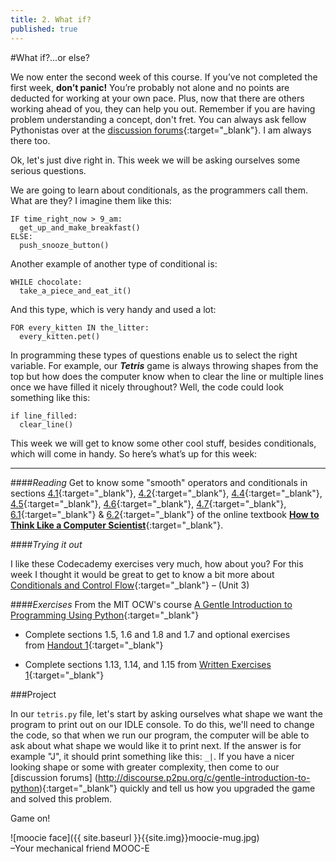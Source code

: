 ```yaml
---
title: 2. What if?
published: true
---
```


#What if?...or else?

We now enter the second week of this course. If you’ve not completed the first week, __don’t panic!__ You’re probably not alone and no points are deducted for working at your own pace. Plus, now that there are others working ahead of you,
 they can help you out.
Remember if you are having problem understanding a concept, don't fret. You can always ask fellow Pythonistas over at the [discussion forums](http://discourse.p2pu.org/c/gentle-introduction-to-python){:target="_blank"}. I am always there too.

Ok, let's just dive right in. This week we will be asking ourselves some serious questions. 

We are going to learn about conditionals, as the programmers call them. What are they? I imagine them like this:

	IF time_right_now > 9_am:
	  get_up_and_make_breakfast()
	ELSE:
	  push_snooze_button()
	  
Another example of another type of conditional is:

	WHILE chocolate:
	  take_a_piece_and_eat_it()
	  
And this type, which is very handy and used a lot:

	FOR every_kitten IN the_litter:
	  every_kitten.pet()

In programming these types of questions enable us to select the right variable. For example, our ___Tetris___ game is always throwing shapes from the top but how does the computer know when to clear the line or multiple lines once we have filled it nicely throughout? Well, the code could look something like this: 

	if line_filled:
	  clear_line()

This week we will get to know some other cool stuff, besides conditionals, which will come in handy. So here’s what’s up for this week:

---

####_Reading_
Get to know some "smooth" operators and conditionals in sections [4.1](http://www.greenteapress.com/thinkpython/thinkCSpy/html/chap04.html#1){:target="_blank"}, [4.2](http://www.greenteapress.com/thinkpython/thinkCSpy/html/chap04.html#2){:target="_blank"}, [4.4](http://www.greenteapress.com/thinkpython/thinkCSpy/html/chap04.html#4){:target="_blank"}, [4.5](http://www.greenteapress.com/thinkpython/thinkCSpy/html/chap04.html#5){:target="_blank"}, [4.6](http://www.greenteapress.com/thinkpython/thinkCSpy/html/chap04.html#6){:target="_blank"}, [4.7](http://www.greenteapress.com/thinkpython/thinkCSpy/html/chap04.html#7){:target="_blank"}, [6.1](http://www.greenteapress.com/thinkpython/thinkCSpy/html/chap06.html#1){:target="_blank"} & [6.2](http://www.greenteapress.com/thinkpython/thinkCSpy/html/chap06.html#2){:target="_blank"} of the online textbook [__How to Think Like a Computer Scientist__]( http://www.greenteapress.com/thinkpython/thinkCSpy/html/index.html ){:target="_blank"}.

####_Trying it out_

I like these Codecademy exercises very much, how about you? For this week I thought it would be great to get to know a bit more about [Conditionals and Control Flow]( http://www.codecademy.com/tracks/python){:target="_blank"} – (Unit 3) 


####_Exercises_
From the MIT OCW's course [A Gentle Introduction to Programming Using Python](http://ocw.mit.edu/courses/electrical-engineering-and-computer-science/6-189-a-gentle-introduction-to-programming-using-python-january-iap-2011){:target="_blank"}

* Complete sections 1.5, 1.6 and 1.8 and 1.7 and optional exercises from [Handout 1](http://ocw.mit.edu/courses/electrical-engineering-and-computer-science/6-189-a-gentle-introduction-to-programming-using-python-january-iap-2011/assignments/MIT6_189IAP11_hw1.pdf){:target="_blank"}
 
* Complete sections 1.13, 1.14, and 1.15 from [Written Exercises 1]( http://ocw.mit.edu/courses/electrical-engineering-and-computer-science/6-189-a-gentle-introduction-to-programming-using-python-january-iap-2011/assignments/MIT6_189IAP11_hw1_written.pdf ){:target="_blank"}  


###Project

In our `tetris.py` file, let's start by asking ourselves what shape we want the program to print out on our IDLE console. To do this, we'll need to change the code, so that when we run our program, the computer will be able to ask about what shape we would  like it to print next. If the answer is for example "J", it should print something like this: `_|`. 
If you have a nicer looking shape or some with greater complexity, then come to our [discussion forums]
(http://discourse.p2pu.org/c/gentle-introduction-to-python){:target="_blank"} quickly and tell us how you upgraded the game and solved this problem.


Game on!

![moocie face]({{ site.baseurl }}{{site.img}}moocie-mug.jpg)  
–Your mechanical friend MOOC-E
